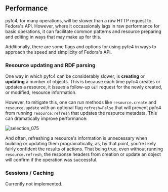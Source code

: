 ## Performance

pyfc4, for many operations, will be slower than a raw HTTP request to Fedora's API.  However, where it occassionaly lags in raw  performance for basic operations, it can facilitate common patterns and resource preparing and editing in ways that may make up for this.

Additionally, there are some flags and options for using pyfc4 in ways to approach the speed and simplicity of Fedora's API.

### Resource updating and RDF parsing

One way in which pyfc4 can be considerably slower, is **creating** or **updating** a number of objects.  This is because each time pyfc4 creates or updates a resource, it issues a follow-up `GET` request for the newly created, or modified, resource information.

However, to mitigate this, one can run methods like `resource.create` and `resource.update` with an optional flag `refresh=False` that will prevent pyfc4 from running `resource.refresh` that updates the resource metadata.  This can dramatically improve performance:

![selection_075](https://user-images.githubusercontent.com/1753087/28998479-36c0b32a-79fa-11e7-8023-45435317c7c6.png)

And often, refreshing a resource's information is unnecessary when building or updating them programatically, as, by that point, you're likely fairly confident the results of actions.  That being true, even without running `resource.refresh`, the response headers from creation or update an object will confirm if the operation was successful.

### Sessions / Caching

Currently not implemented.
